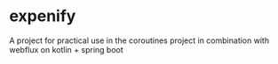 # expenify
A project for practical use in the coroutines project in combination with webflux on kotlin + spring boot
